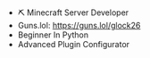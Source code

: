 - ⛏️ Minecraft Server Developer
- Guns.lol: https://guns.lol/glock26
- Beginner In Python
- Advanced Plugin Configurator

